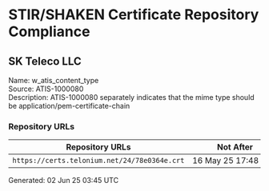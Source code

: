 # STIR/SHAKEN Certificate Repository Compliance

## SK Teleco LLC

Name: w_atis_content_type\
Source: ATIS-1000080\
Description: ATIS-1000080 separately indicates that the mime type should be application/pem-certificate-chain
### Repository URLs

| Repository URLs | Not After |  Problems | Link |
|-----------------|-----------|-----------|------|
| `https://certs.telonium.net/24/78e0364e.crt` | 16&#160;May&#160;25&#160;17:48&#160;UTC | true | [view](../../REPOS/c6bcca1d56ebac9d2ede122de2c96ca6932d05b6/README.md) |


Generated: 02 Jun 25 03:45 UTC